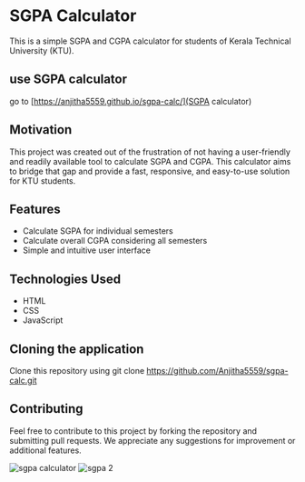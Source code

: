 # SGPA Calculator
This is a simple SGPA and CGPA calculator for students of Kerala Technical University (KTU).

## use SGPA calculator
go to [https://anjitha5559.github.io/sgpa-calc/](SGPA calculator)

## Motivation
This project was created out of the frustration of not having a user-friendly and readily available tool to calculate SGPA and CGPA. This calculator aims to bridge that gap and provide a fast, responsive, and easy-to-use solution for KTU students.

## Features
- Calculate SGPA for individual semesters
- Calculate overall CGPA considering all semesters
- Simple and intuitive user interface

## Technologies Used
- HTML
- CSS
- JavaScript

## Cloning  the application
Clone this repository using git clone https://github.com/Anjitha5559/sgpa-calc.git

## Contributing
Feel free to contribute to this project by forking the repository and submitting pull requests. We appreciate any suggestions for improvement or additional features.

![sgpa calculator](https://github.com/Anjitha5559/sgpa-calc/assets/84130915/a4e9e856-adc7-43cd-9f82-de1031fb80dd)
![sgpa 2](https://github.com/Anjitha5559/sgpa-calc/assets/84130915/343e2ae8-329f-4304-b001-3860f701db1a)

